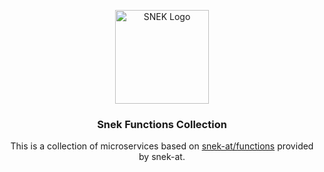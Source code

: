 <p align="center">
  <a href="https://snek.at/" target="_blank" rel="noopener noreferrer">
    <img src="https://avatars2.githubusercontent.com/u/55870326?s=400&u=c6c7f06305ddc94747d474850fde7b2044f53838&v=4" alt="SNEK Logo" height="150">
  </a>
</p>

<h3 align="center">Snek Functions Collection</h3>

<p align="center">
  This is a collection of microservices based on <a href="https://github.com/snek-at/functions" target="blank">snek-at/functions</a> provided by snek-at.
</p>
